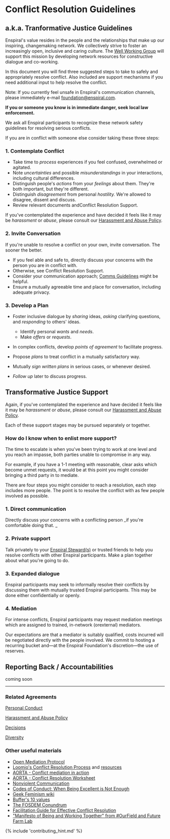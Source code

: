 # Conflict Resolution Guidelines
## a.k.a. Tranformative Justice Guidelines

Enspiral's value resides in the people and the relationships that make up our inspiring, changemaking network.  We collectively strive to foster an increasingly open, inclusive and caring culture.  The [Well Working Group](https://handbook.enspiral.com/working-groups/well_working_group.html) will support this mission by developing network resources for constructive dialogue and co-working.

In this document you will find three suggested steps to take to safely and appropriately resolve conflict. Also included are support mechanisms if you need additional input to help resolve the conflict.

Note: If you currently feel unsafe in Enspiral's communication channels, please immediately e-mail [foundation@enspiral.com](mailto:foundation@enspiral.com).

**If you or someone you know is in immediate danger, seek local law enforcement.**

We ask all Enspiral participants to recognize these network safety guidelines for resolving serious conflicts.

If you are in conflict with someone else consider taking these three steps:

### 1.  Contemplate Conflict

- Take time to _process_ experiences if you feel confused, overwhelmed or agitated.
- Note _uncertainties_ and possible _misunderstandings_ in your interactions, including cultural differences.
- Distinguish people's _actions_ from your _feelings_ about them.  They're both important, but they're different.
- Distinguish _disagreement_ from personal _hostility._  We're allowed to disagree, dissent and discuss.
- Review relevant documents andConflict Resolution Support.

If you've contemplated the experience and have decided it feels like it may be _harassment_ or _abuse_, please consult our [Harassment and Abuse Policy](https://docs.google.com/document/d/1dT7G-dsQi7TCjgiGfrQqUOWWBAsuDcKdtQ3Ol95jxLA/edit#heading=h.mjik30199qog).

### 2.  Invite Conversation

If you're unable to resolve a conflict on your own, invite conversation.  The sooner the better.

- If you feel able and safe to, directly discuss your concerns with the person you are in conflict with.
- Otherwise, see Conflict Resolution Support.
- Consider your communication approach; [Comms Guidelines](/guides/comms_guidelines.html) might be helpful.
- Ensure a mutually agreeable time and place for conversation, including adequate privacy.

### 3.  Develop a Plan

- Foster inclusive dialogue by _sharing_ ideas, _asking_ clarifying questions, and _responding_ to others' ideas.
  - Identify personal _wants_ and _needs_.
  - Make _offers_ or _requests_.

- In complex conflicts, develop _points of agreement_ to facilitate progress.
- Propose _plans_ to treat conflict in a mutually satisfactory way.
- Mutually _sign written plans_ in serious cases, or whenever desired.
- _Follow up_ later to discuss progress.

## Transformative Justice Support

Again, if you've contemplated the experience and have decided it feels like it may be _harassment_ or _abuse_, please consult our [Harassment and Abuse Policy](/agreements/harassment_and_abuse.md).

Each of these support stages may be pursued separately or together.

### How do I know when to enlist more support?

The time to escalate is when you've been trying to work at one level and you reach an impasse, both parties unable to compromise in any way.

For example, if you have a 1-1 meeting with reasonable, clear asks which become unmet requests, it would be at this point you might consider bringing a third party in to mediate.

There are four steps you might consider to reach a resolution, each step includes more people. The point is to resolve the conflict with as few people involved as possible.

### 1. Direct communication

Directly discuss your concerns with a conflicting person _if you're comfortable doing that.  _

### 2. Private support

Talk privately to your [Enspiral Steward(s)](/agreements/stewardship_agreement.md) or trusted friends to help you resolve conflicts with other Enspiral participants. Make a plan together about what you're going to do.

### 3. Expanded dialogue

Enspiral participants may seek to informally resolve their conflicts by discussing them with mutually trusted Enspiral participants.  This may be done either confidentially or openly.

### 4. Mediation

For intense conflicts, Enspiral participants may request mediation meetings which are assigned to trained, in-network (orexternal) mediators.

Our expectations are that a mediator is suitably qualified, costs incurred will be negotiated directly with the people involved. We commit to hosting a recurring bucket and—at the Enspiral Foundation's discretion—the use of reserves.

## Reporting Back / Accountabilities

coming soon

______

### Related Agreements

[Personal Conduct](/agreements/personal_conduct.md)

[Harassment and Abuse Policy](/agreements/harassment_and_abuse.md)

[Decisions](/agreements/decisions.md)

[Diversity](/agreements/diversity.md)


### Other useful materials

* [Open Mediation Protocol](https://docs.google.com/document/d/1WU0cf3wyeX4NIgXPDOzocn9UxAUM5aDaN_9VZGf5sB4/edit?usp=sharing)
* [Loomio's Conflict Resolution Process](http://loomio.coop/conflict_resolution.html) and [resources](http://loomio.coop/conflict_resolution_resources.html)
* [AORTA - Conflict mediation in action](https://github.com/valueflows/valueflows/files/371989/Conflict.Mediation.in.Action.March.2015.pdf)
* [AORTA - Conflict Resolution Worksheet](https://github.com/valueflows/valueflows/files/371994/AORTA.Conflict.Resolution.Worksheet.pdf)
* [Nonviolent Communication](http://cnvc.org/)
* [Codes of Conduct: When Being Excellent is Not Enough](https://modelviewculture.com/pieces/codes-of-conduct-when-being-excellent-is-not-enough)
* [Geek Feminism wiki](http://geekfeminism.wikia.com/wiki/Code_of_conduct_evaluations#Effective_codes_of_conduct)
* [Buffer's 10 values](https://open.buffer.com/buffer-values/)
* [The FOSDEM Conundrum](http://www.sarahmei.com/blog/2015/02/01/the-fosdem-conundrum/)
* [Facilitation Guide for Effective Conflict Resolution](http://peacefulschoolsinternational.org/wp-content/uploads/cooperative-guide-to-conflict-resolution.pdf)
* ["Manifesto of Being and Working Together" from #OurField and Future Farm Lab](http://www.phoebetickell.com/s/Manifesto_of_Being_and_Working_Together-c3kd.pdf)

{% include 'contributing_hint.md' %}
